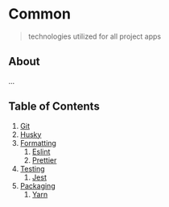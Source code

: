 # Common
> technologies utilized for all project apps

## About

...

## Table of Contents

1. [Git](GIT.md)
2. [Husky](HUSKY.md)
3. [Formatting](formatting/_index.md)
    1. [Eslint](formatting/ESLINT.md)
    2. [Prettier](formatting/PRETTIER.md)
4. [Testing](testing/_index.md)
    1. [Jest](testing/JEST.md)
5. [Packaging](packaging/_index.md)
    1. [Yarn](packaging/YARN.md)
